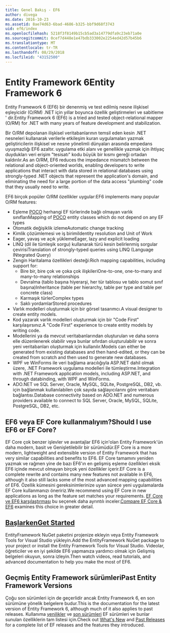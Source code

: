 ```yaml
---
title: Genel Bakış - EF6
author: divega
ms.date: 2016-10-23
ms.assetid: 8ae74d63-6bad-4686-b325-bbf9d68f3743
uid: ef6/index
ms.openlocfilehash: 5218f3f8149b15cb5ad3a14779dfa9c23eb71a0e
ms.sourcegitcommit: 0cef7d448e1e47bdb333002e2254ed42d57b45b6
ms.translationtype: MT
ms.contentlocale: tr-TR
ms.lasthandoff: 08/29/2018
ms.locfileid: "43152500"
---
```

# <a name="entity-framework-6"></a><span data-ttu-id="b9dda-102">Entity Framework 6</span><span class="sxs-lookup"><span data-stu-id="b9dda-102">Entity Framework 6</span></span>
<span data-ttu-id="b9dda-103">Entity Framework 6 (EF6) bir denenmiş ve test edilmiş nesne ilişkisel eşleyicidir (O/RM) .NET için yıllar boyunca özellik geliştirmeleri ve sabitleme ' dir.</span><span class="sxs-lookup"><span data-stu-id="b9dda-103">Entity Framework 6 (EF6) is a tried and tested object-relational mapper (O/RM) for .NET with many years of feature development and stabilization.</span></span>

<span data-ttu-id="b9dda-104">Bir O/RM depolanan ilişkisel veritabanlarının temsil eden kesin .NET nesneleri kullanarak verilerle etkileşim kuran uygulamaları yazmak geliştiricilerin ilişkisel ve nesne yönelimli dünyaları arasında empedans uyuşmazlığı EF6 azaltır. uygulama etki alanı ve genellikle yazmak için ihtiyaç duydukları veri erişim "tesisatı" kodu büyük bir kısmı gereği ortadan kaldırılır.</span><span class="sxs-lookup"><span data-stu-id="b9dda-104">As an O/RM, EF6 reduces the impedance mismatch between the relational and object-oriented worlds, enabling developers to write applications that interact with data stored in relational databases using strongly-typed .NET objects that represent the application's domain, and eliminating the need for a large portion of the data access "plumbing" code that they usually need to write.</span></span>

<span data-ttu-id="b9dda-105">EF6 birçok popüler O/RM özellikler uygular:</span><span class="sxs-lookup"><span data-stu-id="b9dda-105">EF6 implements many popular O/RM features:</span></span>
- <span data-ttu-id="b9dda-106">Eşleme [POCO](~/ef6/resources/glossary.md#poco) herhangi EF türlerinde bağlı olmayan varlık sınıfları</span><span class="sxs-lookup"><span data-stu-id="b9dda-106">Mapping of [POCO](~/ef6/resources/glossary.md#poco) entity classes which do not depend on any EF types</span></span>
- <span data-ttu-id="b9dda-107">Otomatik değişiklik izleme</span><span class="sxs-lookup"><span data-stu-id="b9dda-107">Automatic change tracking</span></span>
- <span data-ttu-id="b9dda-108">Kimlik çözümlemesi ve iş birimi</span><span class="sxs-lookup"><span data-stu-id="b9dda-108">Identity resolution and Unit of Work</span></span>
- <span data-ttu-id="b9dda-109">Eager, yavaş ve açık yükleme</span><span class="sxs-lookup"><span data-stu-id="b9dda-109">Eager, lazy and explicit loading</span></span>
- <span data-ttu-id="b9dda-110">LINQ (dil ile tümleşik sorgu) kullanarak türü kesin belirlenmiş sorgular çevirisi</span><span class="sxs-lookup"><span data-stu-id="b9dda-110">Translation of strongly-typed queries using LINQ (Language INtegrated Query)</span></span>
- <span data-ttu-id="b9dda-111">Zengin Haritalama özellikleri desteği:</span><span class="sxs-lookup"><span data-stu-id="b9dda-111">Rich mapping capabilities, including support for:</span></span>
  - <span data-ttu-id="b9dda-112">Bire bir, bire çok ve çoka çok ilişkileri</span><span class="sxs-lookup"><span data-stu-id="b9dda-112">One-to-one, one-to-many and many-to-many relationships</span></span>
  - <span data-ttu-id="b9dda-113">Devralma (tablo başına hiyerarşi, her tür tablosu ve tablo somut sınıf başına)</span><span class="sxs-lookup"><span data-stu-id="b9dda-113">Inheritance (table per hierarchy, table per type and table per concrete class)</span></span>
  - <span data-ttu-id="b9dda-114">Karmaşık türler</span><span class="sxs-lookup"><span data-stu-id="b9dda-114">Complex types</span></span>
  - <span data-ttu-id="b9dda-115">Saklı yordamlar</span><span class="sxs-lookup"><span data-stu-id="b9dda-115">Stored procedures</span></span>
- <span data-ttu-id="b9dda-116">Varlık modelleri oluşturmak için bir görsel tasarımcı.</span><span class="sxs-lookup"><span data-stu-id="b9dda-116">A visual designer to create entity models.</span></span>
- <span data-ttu-id="b9dda-117">Kod yazarak varlık modelleri oluşturmak için bir "Code First" karşılaşırsınız.</span><span class="sxs-lookup"><span data-stu-id="b9dda-117">A "Code First" experience to create entity models by writing code.</span></span>
- <span data-ttu-id="b9dda-118">Modellerini ya da mevcut veritabanlarından oluşturulan ve daha sonra elle düzenlenerek olabilir veya bunlar sıfırdan oluşturulabilir ve sonra yeni veritabanları oluşturmak için kullanılır.</span><span class="sxs-lookup"><span data-stu-id="b9dda-118">Models can either be generated from existing databases and then hand-edited, or they can be created from scratch and then used to generate new databases.</span></span>
- <span data-ttu-id="b9dda-119">WPF ve WinForms ile veri bağlama aracılığıyla ASP.NET dahil olmak üzere, .NET Framework uygulama modelleri ile tümleştirme.</span><span class="sxs-lookup"><span data-stu-id="b9dda-119">Integration with .NET Framework application models, including ASP.NET, and through databinding, with WPF and WinForms.</span></span>
- <span data-ttu-id="b9dda-120">ADO.NET ve SQL Server, Oracle, MySQL, SQLite, PostgreSQL, DB2, vb. için bağlanmak kullanılabilen çok sayıda sağlayıcılarını göre veritabanı bağlantısı.</span><span class="sxs-lookup"><span data-stu-id="b9dda-120">Database connectivity based on ADO.NET and numerous providers available to connect to SQL Server, Oracle, MySQL, SQLite, PostgreSQL, DB2, etc.</span></span>

## <a name="should-i-use-ef6-or-ef-core"></a><span data-ttu-id="b9dda-121">EF6 veya EF Core kullanmalıyım?</span><span class="sxs-lookup"><span data-stu-id="b9dda-121">Should I use EF6 or EF Core?</span></span>

<span data-ttu-id="b9dda-122">EF Core çok benzer işlevler ve avantajlar EF6 için'olan Entity Framework'ün daha modern, basit ve Genişletilebilir bir sürümüdür.</span><span class="sxs-lookup"><span data-stu-id="b9dda-122">EF Core is a more modern, lightweight and extensible version of Entity Framework that has very similar capabilities and benefits to EF6.</span></span>
<span data-ttu-id="b9dda-123">EF Core tamamını yeniden yazmak ve rağmen yine de bazı EF6'ın en gelişmiş eşleme özellikleri eksik EF6 içinde mevcut olmayan birçok yeni özellikler içerir.</span><span class="sxs-lookup"><span data-stu-id="b9dda-123">EF Core is a complete rewrite and contains many new features not available in EF6, although it also still lacks some of the most advanced mapping capabilities of EF6.</span></span>
<span data-ttu-id="b9dda-124">Özellik kümesini gereksinimlerinize uyan sürece yeni uygulamalarda EF Core kullanmanızı öneririz.</span><span class="sxs-lookup"><span data-stu-id="b9dda-124">We recommend using EF Core in new applications as long as the feature set matches your requirements.</span></span>
<span data-ttu-id="b9dda-125">[EF Core ve EF6 karşılaştırması](xref:efcore-and-ef6/index) bu seçenek daha ayrıntılı inceler.</span><span class="sxs-lookup"><span data-stu-id="b9dda-125">[Compare EF Core & EF6](xref:efcore-and-ef6/index) examines this choice in greater detail.</span></span>

## <a name="get-startedef6get-startedmd"></a>[<span data-ttu-id="b9dda-126">Başlarken</span><span class="sxs-lookup"><span data-stu-id="b9dda-126">Get Started</span></span>](~/ef6/get-started.md)

<span data-ttu-id="b9dda-127">EntityFramework NuGet paketini projenize ekleyin veya Entity Framework Tools for Visual Studio yükleyin.</span><span class="sxs-lookup"><span data-stu-id="b9dda-127">Add the EntityFramework NuGet package to your project or install the Entity Framework Tools for Visual Studio.</span></span> <span data-ttu-id="b9dda-128">Videolar, öğreticiler ve en iyi şekilde EF6 yapmanıza yardımcı olmak için Gelişmiş belgeleri okuyun, sonra izleyin.</span><span class="sxs-lookup"><span data-stu-id="b9dda-128">Then watch videos, read tutorials, and advanced documentation to help you make the most of EF6.</span></span>

## <a name="past-entity-framework-versions"></a><span data-ttu-id="b9dda-129">Geçmiş Entity Framework sürümleri</span><span class="sxs-lookup"><span data-stu-id="b9dda-129">Past Entity Framework Versions</span></span>

<span data-ttu-id="b9dda-130">Çoğu son sürümleri için de geçerlidir ancak Entity Framework 6, en son sürümüne yönelik belgelere budur.</span><span class="sxs-lookup"><span data-stu-id="b9dda-130">This is the documentation for the latest version of Entity Framework 6, although much of it also applies to past releases.</span></span>
<span data-ttu-id="b9dda-131">Kullanıma [yenilikler](~/ef6/what-is-new/index.md) ve [son sürümleri](~/ef6/what-is-new/past-releases.md) EF sürümleri ve bunlar sunulan özelliklerin tam listesi için.</span><span class="sxs-lookup"><span data-stu-id="b9dda-131">Check out [What's New](~/ef6/what-is-new/index.md) and [Past Releases](~/ef6/what-is-new/past-releases.md) for a complete list of EF releases and the features they introduced.</span></span>
